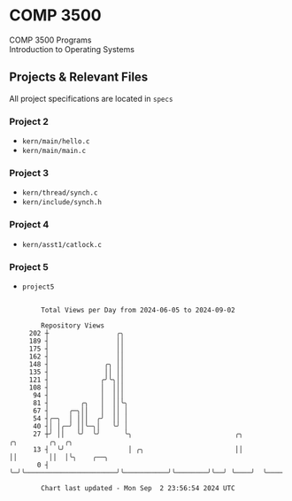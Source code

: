 # COMP 3500
COMP 3500 Programs  
Introduction to Operating Systems  
## Projects & Relevant Files
All project specifications are located in `specs`
### Project 2
- `kern/main/hello.c`
- `kern/main/main.c`
### Project 3
- `kern/thread/synch.c`
- `kern/include/synch.h`
### Project 4
- `kern/asst1/catlock.c`
### Project 5
- `project5`

```

        Total Views per Day from 2024-06-05 to 2024-09-02

        Repository Views
     202 ┼                 ╭╮
     189 ┤                 ││
     175 ┤                 ││
     162 ┤                 ││
     148 ┤              ╭╮ ││
     135 ┤              ││ ││
     121 ┤             ╭╯╰╮││
     108 ┤             │  │││
      94 ┤             │  │││
      81 ┤        ╭╮   │  ││╰╮
      67 ┤     ╭─╮││   │  ││ │
      54 ┤╭─╮  │ │││  ╭╯  ││ │
      40 ┤│ │╭─╯ ││╰─╮│   ╰╯ │
      27 ┼╯ ││   ╰╯  ╰╯      ╰╮                          ╭╮           ╭╮        ╭╮  ╭╮
      13 ┤  ╰╯                │ ╭╮                       ││           ││        ││  │╰╮    ╭──╮
       0 ┤                    ╰─╯╰───────────────────────╯╰───────────╯╰────────╯╰──╯ ╰────╯  ╰────

        Chart last updated - Mon Sep  2 23:56:54 2024 UTC
        
```
